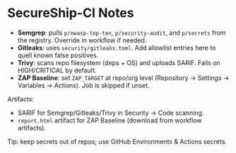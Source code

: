 # SecureShip-CI Notes

- **Semgrep**: pulls `p/owasp-top-ten`, `p/security-audit`, and `p/secrets` from the registry. Override in workflow if needed.
- **Gitleaks**: uses `security/gitleaks.toml`. Add allowlist entries here to quell known false positives.
- **Trivy**: scans repo filesystem (deps + OS) and uploads SARIF. Fails on HIGH/CRITICAL by default.
- **ZAP Baseline**: set `ZAP_TARGET` at repo/org level (Repository → Settings → Variables → Actions). Job is skipped if unset.

Artifacts:
- SARIF for Semgrep/Gitleaks/Trivy in Security → Code scanning.
- `report.html` artifact for ZAP Baseline (download from workflow artifacts).

Tip: keep secrets out of repos; use GitHub Environments & Actions secrets.
